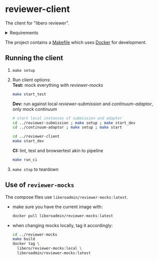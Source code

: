 # reviewer-client

The client for "libero reviewer".

<details>

<summary>Requirements</summary>

- [Docker]
- [GNU Make]
- [Node.js]
- [timeout] (on MacOSX this can be obtained with `brew install coreutils`)
</details>

The project contains a [Makefile] which uses [Docker] for development.

## Running the client

1. `make setup`
2. Run client options:  
   __Test:__ mock everything with _reviewer-mocks_  
   ```sh
   make start_test
   ```

   __Dev:__ run against local _reviewer-submission_ and _continuum-adaptor_, only mock _continuum_
   ```sh
   # start local instances of submission and adaptor
   cd ../reviewer-submission ; make setup ; make start_dev
   cd ../continuum-adaptor ; make setup ; make start

   cd ../reviewer-client
   make start_dev
   ```

   __CI:__ lint, test and browsertest akin to pipeline
   ```sh
   make run_ci
   ```

3. `make stop` to teardown

## Use of `reviewer-mocks`

The compose files use `liberoadmin/reviewer-mocks:latest`.

- make sure you have the current image with:  
  ```sh
  docker pull liberoadmin/reviewer-mocks:latest
  ```
- when changing mocks locally, tag it accordingly:  
  ```sh
  cd ../reviewer-mocks
  make build
  docker tag \
    libero/reviewer-mocks:local \
    liberoadmin/reviewer-mocks:latest
  ```

[Docker]: https://www.docker.com/
[GNU Make]: https://www.gnu.org/software/make/
[Makefile]: Makefile
[Node.js]: https://nodejs.org/
[timeout]: http://man7.org/linux/man-pages/man1/timeout.1.html
